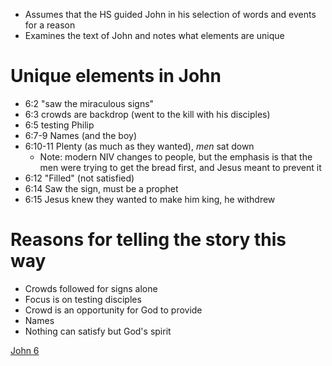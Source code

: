 - Assumes that the HS guided John in his selection of words and events for a reason
- Examines the text of John and notes what elements are unique

# Unique elements in John

- 6:2 "saw the miraculous signs"
- 6:3 crowds are backdrop (went to the kill with his disciples)
- 6:5 testing Philip
- 6:7-9 Names (and the boy)
- 6:10-11 Plenty (as much as they wanted), *men* sat down
	- Note: modern NIV changes to people, but the emphasis is that the men were trying to get the bread first, and Jesus meant to prevent it
- 6:12 "Filled" (not satisfied)
- 6:14 Saw the sign, must be a prophet
- 6:15 Jesus knew they wanted to make him king, he withdrew

# Reasons for telling the story this way

- Crowds followed for signs alone
- Focus is on testing disciples
- Crowd is an opportunity for God to provide
- Names
- Nothing can satisfy but God's spirit

[John 6](notes/Spring%202024/Gospel%20of%20John/John%206.md)